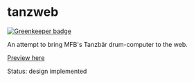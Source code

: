 # tanzweb

[![Greenkeeper badge](https://badges.greenkeeper.io/alinchican/tanzweb.svg)](https://greenkeeper.io/)

An attempt to bring MFB's Tanzbär drum-computer to the web.

[Preview here](https://alinchican.github.io/tanzweb/)

Status: design implemented